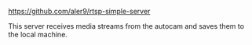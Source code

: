 https://github.com/aler9/rtsp-simple-server

This server receives media streams from the autocam and saves
them to the local machine.
